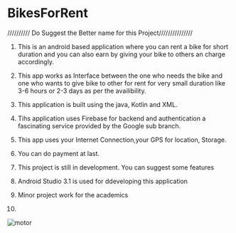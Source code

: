 # BikesForRent
////////// Do Suggest the  Better name  for this Project///////////////


1. This is an android based application where you can rent a bike for short duration and you can also earn by giving your bike 
    to others an charge accordingly.
2. This app works as Interface between the one who needs the bike and one who wants to give bike to other for rent for 
    very small duration like 3-6 hours or 2-3 days as per the availibility.
    
3. This application is built using the java, Kotlin and XML.
4. Tihs application uses Firebase for backend and authentication a fascinating service provided by the Google sub branch.
5. This app uses your Internet Connection,your GPS for location, Storage.
6. You can do payment at last.
7. This project is still in development. You can suggest some features
8. Android Studio 3.1 is used for ddeveloping this application
9. Minor project work for the academics
10. 
![motor](https://user-images.githubusercontent.com/24359494/44312378-86a40f00-a414-11e8-9e36-42c38aaa0e54.png)
